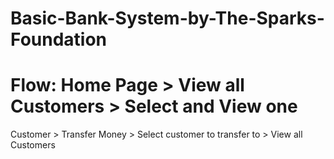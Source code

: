 # Basic-Bank-System-by-The-Sparks-Foundation
# Flow: Home Page > View all Customers > Select and View one
Customer > Transfer Money > Select customer to transfer to >
View all Customers 
